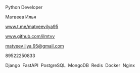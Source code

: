 <html>
<head>
  <meta content="text/html; charset=UTF-8" http-equiv="content-type">
</head>
<body class="c21 doc-content">
  <p class="c15"><span class="c5">Python Developer</span></p>
  <p class="c11"><span class="c0">&#1052;&#1072;&#1090;&#1074;&#1077;&#1077;&#1074; &#1048;&#1083;&#1100;&#1103;</span></p>
  <p class="c11"><span class="c8"><a class="c2" href="https://www.google.com/url?q=http://www.t.me/matveevilya95&amp;sa=D&amp;source=editors&amp;ust=1716845786165726&amp;usg=AOvVaw0JUWl0Rpc9QEYRc4UOjh8o">www.t.me/matveevilya95</a></span></p>
  <p class="c7 c27"><span class="c10"></span></p>
  <p class="c11 c16"><span class="c8"><a class="c2" href="https://www.google.com/url?q=http://www.github.com/ilmtvv&amp;sa=D&amp;source=editors&amp;ust=1716845786166140&amp;usg=AOvVaw2p8Tjt6duLVxK9GgJv2ilJ">www.github.com/ilmtvv</a></span></p>
  <p class="c11 c16"><span class="c20"><a class="c2" href="mailto:matveevilya95@gmail.com">matveev ilya 95@gmail.com</a></span></p>
  <p class="c15 c26"><span class="c0">89522250833 </span></p>
  <p class="c7 c26"><span class="c0"></span></p>
  <p class="c15"><span class="c10">Django &nbsp;FastAPI &nbsp;PostgreSQL &nbsp;MongoDB &nbsp;Redis &nbsp;Docker &nbsp;Nginx</span></p>
</body>
</html>
